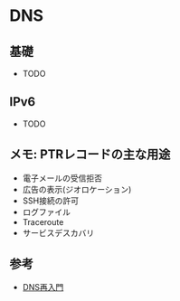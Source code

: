# DNS


## 基礎
* TODO


## IPv6
* TODO


## メモ: PTRレコードの主な用途
* 電子メールの受信拒否
* 広告の表示(ジオロケーション)
* SSH接続の許可
* ログファイル
* Traceroute
* サービスデスカバリ


## 参考
* [DNS再入門](https://www.slideshare.net/ttkzw/dnstudy-01-dnsprimer)
